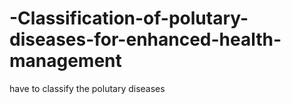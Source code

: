 # -Classification-of-polutary-diseases-for-enhanced-health-management
have to classify the polutary diseases

